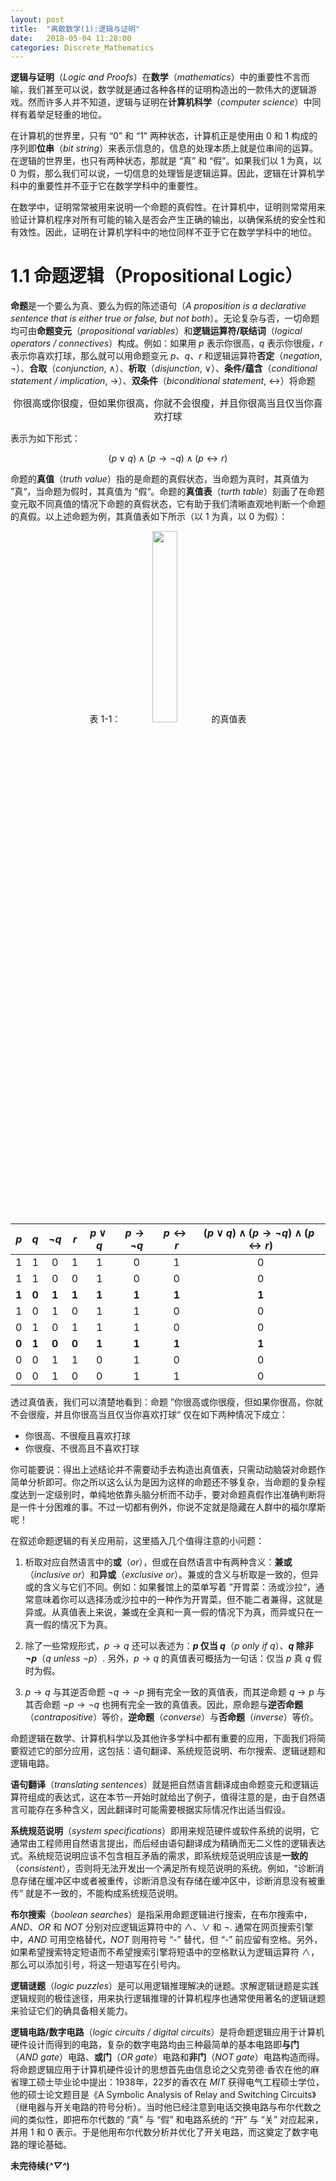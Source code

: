 ```yaml
---
layout: post
title:  "离散数学(1):逻辑与证明"
date:   2018-05-04 11:28:00
categories: Discrete_Mathematics
---
```


**逻辑与证明**（*Logic and Proofs*）在**数学**（*mathematics*）中的重要性不言而喻，我们甚至可以说，数学就是通过各种各样的证明构造出的一款伟大的逻辑游戏。然而许多人并不知道，逻辑与证明在**计算机科学**（*computer science*）中同样有着举足轻重的地位。<!--excerpt-->

在计算机的世界里，只有 “0” 和 “1” 两种状态，计算机正是使用由 0 和 1 构成的序列即**位串**（*bit string*）来表示信息的，信息的处理本质上就是位串间的运算。在逻辑的世界里，也只有两种状态，那就是 “真” 和 “假”。如果我们以 1 为真，以 0 为假，那么我们可以说，一切信息的处理皆是逻辑运算。因此，逻辑在计算机学科中的重要性并不亚于它在数学学科中的重要性。

在数学中，证明常常被用来说明一个命题的真假性。在计算机中，证明则常常用来验证计算机程序对所有可能的输入是否会产生正确的输出，以确保系统的安全性和有效性。因此，证明在计算机学科中的地位同样不亚于它在数学学科中的地位。

# 1.1 命题逻辑（Propositional Logic）

**命题**是一个要么为真、要么为假的陈述语句（*A proposition is a declarative sentence that is either true or false, but not both*）。无论复杂与否，一切命题均可由**命题变元**（*propositional variables*）和**逻辑运算符/联结词**（*logical operators / connectives*）构成。例如：如果用 $p$ 表示你很高，$q$ 表示你很瘦，$r$ 表示你喜欢打球，那么就可以用命题变元 $p$、$q$、$r$ 和逻辑运算符**否定**（*negation*, $\lnot$）、**合取**（*conjunction*, $\wedge$）、**析取**（*disjunction*, $\vee$）、**条件/蕴含**（*conditional statement / implication*, $\rightarrow$）、**双条件**（*biconditional statement*, $\leftrightarrow$）将命题

<div align='center'>
 <p style="font-size:15px">你很高或你很瘦，但如果你很高，你就不会很瘦，并且你很高当且仅当你喜欢打球</p>
</div>

表示为如下形式：

$$
\left (p\vee q  \right )\wedge \left ( p\rightarrow  \lnot q\right )\wedge \left ( p\leftrightarrow r \right )
$$

命题的**真值**（*truth value*）指的是命题的真假状态，当命题为真时，其真值为 ”真“，当命题为假时，其真值为 ”假“。命题的**真值表**（*turth table*）刻画了在命题变元取不同真值的情况下命题的真假状态，它有助于我们清晰直观地判断一个命题的真假。以上述命题为例，其真值表如下所示（以 1 为真，以 0 为假）：


<div align='center'>
	<p style="font-size:14px">表 1-1：<img height="28%" width="28%" src="http://latex.codecogs.com/svg.latex?\left%20(p\vee%20q%20\right%20)\wedge%20\left%20(%20p\rightarrow%20\lnot%20q\right%20)\wedge%20\left%20(%20p\leftrightarrow%20r%20\right%20)"> 的真值表</p>
</div>

| $p$ | $q$ | $\lnot q$ | $r$ | $p\vee q$ | $p\rightarrow \lnot q$ | $p\leftrightarrow r$ | $\left (p\vee q  \right )\wedge \left ( p\rightarrow  \lnot q\right )\wedge \left ( p\leftrightarrow r \right )$ |
| :-: | :-: | :-: | :-: | :--: | :--: | :--: | :---: |  
| 1 | 1 | 0 | 1 | 1 | 0 | 1 | 0 | 
| 1 | 1 | 0 | 0 | 1 | 0 | 0 | 0 |
| **1** | **0** | **1** | **1** | **1** | **1** | **1** | **1** |
| 1 | 0 | 1 | 0 | 1 | 1 | 0 | 0 | 
| 0 | 1 | 0 | 1 | 1 | 1 | 0 | 0 |
| **0** | **1** | **0** | **0** | **1** | **1** | **1** | **1** |
| 0 | 0 | 1 | 1 | 0 | 1 | 0 | 0 | 
| 0 | 0 | 1 | 0 | 0 | 1 | 1 | 0 |

透过真值表，我们可以清楚地看到：命题 ”你很高或你很瘦，但如果你很高，你就不会很瘦，并且你很高当且仅当你喜欢打球“ 仅在如下两种情况下成立：

- 你很高、不很瘦且喜欢打球
- 你很瘦、不很高且不喜欢打球

你可能要说：得出上述结论并不需要动手去构造出真值表，只需动动脑袋对命题作简单分析即可。你之所以这么认为是因为这样的命题还不够复杂，当命题的复杂程度达到一定级别时，单纯地依靠头脑分析而不动手，要对命题真假作出准确判断将是一件十分困难的事。不过一切都有例外，你说不定就是隐藏在人群中的福尔摩斯呢！

在叙述命题逻辑的有关应用前，这里插入几个值得注意的小问题：

1. 析取对应自然语言中的**或**（*or*），但或在自然语言中有两种含义：**兼或**（*inclusive or*）和**异或**（*exclusive or*）。兼或的含义与析取是一致的，但异或的含义与它们不同。例如：如果餐馆上的菜单写着 ”开胃菜：汤或沙拉“，通常意味着你可以选择汤或沙拉中的一种作为开胃菜，但不能二者兼得，这就是异或。从真值表上来说，兼或在全真和一真一假的情况下为真，而异或只在一真一假的情况下为真。

2. 除了一些常规形式，$p\rightarrow q$ 还可以表述为：**$p$ 仅当 $q$**（*$p$ only if $q$*）、**$q$ 除非 $\lnot p$**（*$q$ unless $\lnot p$*）. 另外，$p\rightarrow q$ 的真值表可概括为一句话：仅当 $p$ 真 $q$ 假时为假。

3. $p\rightarrow q$ 与其逆否命题 $\lnot q\rightarrow \lnot p$ 拥有完全一致的真值表，而其逆命题 $q\rightarrow p$ 与其否命题 $\lnot p\rightarrow \lnot q$ 也拥有完全一致的真值表。因此，原命题与**逆否命题**（*contrapositive*）等价，**逆命题**（*converse*）与**否命题**（*inverse*）等价。

命题逻辑在数学、计算机科学以及其他许多学科中都有重要的应用，下面我们将简要叙述它的部分应用，这包括：语句翻译、系统规范说明、布尔搜索、逻辑谜题和逻辑电路。

**语句翻译**（*translating sentences*）就是把自然语言翻译成由命题变元和逻辑运算符组成的表达式，这在本节一开始时就给出了例子，值得注意的是，由于自然语言可能存在多种含义，因此翻译时可能需要根据实际情况作出适当假设。

**系统规范说明**（*system specifications*）即用来规范硬件或软件系统的说明，它通常由工程师用自然语言提出，而后经由语句翻译成为精确而无二义性的逻辑表达式。系统规范说明应该不包含相互矛盾的需求，即系统规范说明应该是**一致的**（*consistent*），否则将无法开发出一个满足所有规范说明的系统。例如，“诊断消息存储在缓冲区中或者被重传，诊断消息没有存储在缓冲区中，诊断消息没有被重传” 就是不一致的，不能构成系统规范说明。

**布尔搜索**（*boolean searches*）是指采用命题逻辑进行搜索，在布尔搜索中，*AND*、*OR* 和 *NOT* 分别对应逻辑运算符中的 $\wedge$、$\vee$ 和 $\lnot$. 通常在网页搜索引擎中，*AND* 可用空格替代，*NOT* 则用符号 “-” 替代，但 “-” 前应留有空格。另外，如果希望搜索特定短语而不希望搜索引擎将短语中的空格默认为逻辑运算符 $\wedge$，那么可以添加引号，将这一短语写在引号内。

**逻辑谜题**（*logic puzzles*）是可以用逻辑推理解决的谜题。求解逻辑谜题是实践逻辑规则的极佳途径，用来执行逻辑推理的计算机程序也通常使用著名的逻辑谜题来验证它们的确具备相关能力。

**逻辑电路/数字电路**（*logic circuits / digital circuits*）是将命题逻辑应用于计算机硬件设计而得到的电路，复杂的数字电路均由三种最简单的基本电路即**与门**（*AND gate*）电路、**或门**（*OR gate*）电路和**非门**（*NOT gate*）电路构造而得。将命题逻辑应用于计算机硬件设计的思想首先由信息论之父克劳德·香农在他的麻省理工硕士毕业论中提出：1938年，22岁的香农在 *MIT* 获得电气工程硕士学位，他的硕士论文题目是《A Symbolic Analysis of Relay and Switching Circuits》（继电器与开关电路的符号分析）。当时他已经注意到电话交换电路与布尔代数之间的类似性，即把布尔代数的 “真” 与 “假” 和电路系统的 “开” 与 “关” 对应起来，并用 1 和 0 表示。于是他用布尔代数分析并优化了开关电路，而这奠定了数字电路的理论基础。

**未完待续(*^▽^*)**